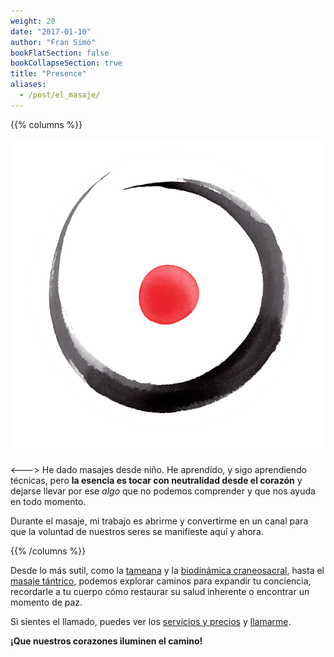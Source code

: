 ```yaml
---
weight: 20
date: "2017-01-10"
author: "Fran Simó"
bookFlatSection: false
bookCollapseSection: true
title: "Presence"
aliases:
  - /post/el_masaje/
---
```


{{% columns %}}

![PauLluc.png](PauLluc.png)

<--->
He dado masajes desde niño. He aprendido, y sigo aprendiendo técnicas, pero **la esencia es tocar con neutralidad
desde el corazón** y dejarse llevar por ese _algo_ que no podemos comprender y que nos ayuda en todo momento.

Durante el masaje, mi trabajo es abrirme y convertirme en un canal para que la voluntad de nuestros seres se manifieste aquí y ahora.

{{% /columns %}}

Desde lo más sutil, como la [tameana](tameana/) y la [biodinámica craneosacral](biodinamica_craneosacral/), hasta
el [masaje tántrico](masaje_tantrico/), podemos explorar caminos para expandir tu conciencia, recordarle a tu cuerpo 
cómo restaurar su salud inherente o encontrar un momento de paz.

Si sientes el llamado, puedes ver los [servicios y precios](prices/) y [llamarme](../contact).

**¡Que nuestros corazones iluminen el camino!**
